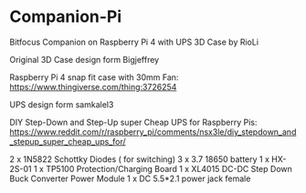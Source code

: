 # Companion-Pi
Bitfocus Companion on Raspberry Pi 4 with UPS 3D Case
by RioLi

Original 3D Case design form Bigjeffrey

Raspberry Pi 4 snap fit case with 30mm Fan:
https://www.thingiverse.com/thing:3726254

UPS design form samkalel3

DIY Step-Down and Step-Up super Cheap UPS for Raspberry Pis:
https://www.reddit.com/r/raspberry_pi/comments/nsx3le/diy_stepdown_and_stepup_super_cheap_ups_for/


2 x 1N5822 Schottky Diodes ( for switching)
3 x 3.7  18650 battery
1 x HX-2S-01
1 x TP5100 Protection/Charging Board
1 x XL4015 DC-DC Step Down Buck Converter Power Module
1 x DC 5.5*2.1 power jack female